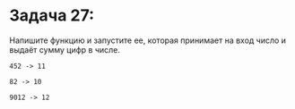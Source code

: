 # Задача 27:  

  Напишите функцию и запустите ее, которая принимает на вход число и выдаёт сумму цифр в числе.

```
452 -> 11

82 -> 10

9012 -> 12

```
